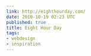 ```yaml
---
link: http://eighthourday.com/
date: 2010-10-19 02:23 UTC
published: true
title: Eight Hour Day
tags:
- webdesign
- inspiration
---
```



